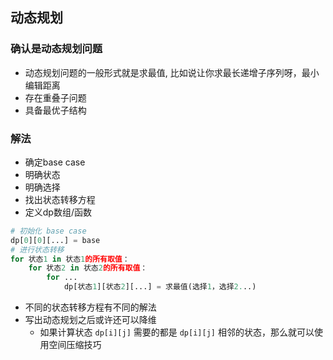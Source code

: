 ## 动态规划
### 确认是动态规划问题
- 动态规划问题的一般形式就是求最值, 比如说让你求最长递增子序列呀，最小编辑距离
- 存在重叠子问题
- 具备最优子结构

### 解法
- 确定base case
- 明确状态
- 明确选择
- 找出状态转移方程
- 定义dp数组/函数

```python
# 初始化 base case
dp[0][0][...] = base
# 进行状态转移
for 状态1 in 状态1的所有取值：
    for 状态2 in 状态2的所有取值：
        for ...
            dp[状态1][状态2][...] = 求最值(选择1，选择2...)
```

- 不同的状态转移方程有不同的解法
- 写出动态规划之后或许还可以降维
  * 如果计算状态 `dp[i][j]` 需要的都是 `dp[i][j]` 相邻的状态，那么就可以使用空间压缩技巧
